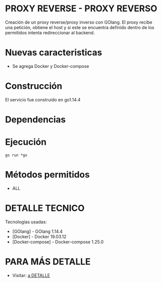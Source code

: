 # PROXY REVERSE - PROXY REVERSO
Creación de un proxy reverse/proxy inverso con GOlang. El proxy recibe una petición, obtiene el host y si este se encuentra definido dentro de los permitidos intenta redireccionar al backend.

# Nuevas caracteristicas
  - Se agrega Docker y Docker-compose
# Construcción
El servicio fue construido en go1.14.4
# Dependencias
# Ejecución
```
go run *go
```
# Métodos permitidos
- ALL
# DETALLE TECNICO

Tecnologías usadas:

* [GOlang] - GOlang 1.14.4
* [Docker] - Docker 19.03.12
* [Docker-compose] - Docker-compose 1.25.0

# PARA MÁS DETALLE
- Visitar: [a DETALLE](https://soursop-dev.blogspot.com/2020/08/golang-con-dockergolang-with-docker.html)